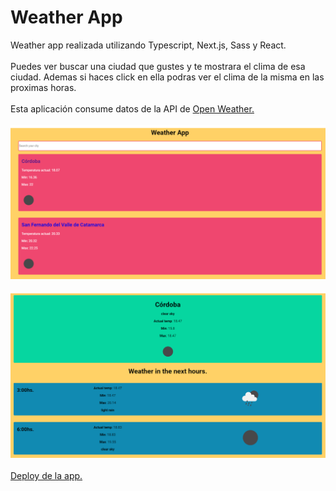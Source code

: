 # Weather App
Weather app realizada utilizando Typescript, Next.js, Sass y React. <br><br>
Puedes ver buscar una ciudad que gustes y te mostrara el clima de esa ciudad. Ademas si haces click en ella podras ver el clima de la misma en las proximas horas. <br><br>
Esta aplicación consume datos de la API de [Open Weather.](https://openweathermap.org/api) <br> <br>
![Weather App](home.png) <br> <br>
![City-detail](city.png) <br> <br>
[Deploy de la app.](https://weather-app-agustinrobledo.vercel.app)
